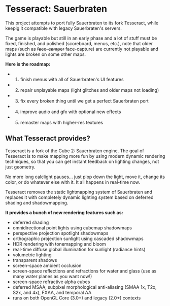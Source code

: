 # Tesseract: Sauerbraten

This project attempts to port fully Sauerbraten to its fork Tesseract, while keepig it compatible with legacy Sauerbraten's servers.

The game is playable but still in an early phase and a lot of stuff must be fixed, finished, and polished (scoreboard, menus, etc.), note that older maps (such as ~~face-camper~~ face-capture) are currently not playable and lights are broken on some other maps.

**Here is the roadmap:**
* 1) finish menus with all of Sauerbraten's UI features
* 2) repair unplayable maps (light glitches and older maps not loading)
* 3) fix every broken thing until we get a perfect Sauerbraten port
* 4) improve audio and gfx with optional new effects
* 5) remaster maps with higher-res textures

## What Tesseract provides?

Tesseract is a fork of the Cube 2: Sauerbraten engine. The goal of Tesseract is to make mapping more fun by using modern dynamic rendering techniques, so that you can get instant feedback on lighting changes, not just geometry.

No more long calclight pauses... just plop down the light, move it, change its color, or do whatever else with it. It all happens in real-time now.

Tesseract removes the static lightmapping system of Sauerbraten and replaces it with completely dynamic lighting system based on deferred shading and shadowmapping.

**It provides a bunch of new rendering features such as:**

* deferred shading
* omnidirectional point lights using cubemap shadowmaps
* perspective projection spotlight shadowmaps
* orthographic projection sunlight using cascaded shadowmaps
* HDR rendering with tonemapping and bloom
* real-time diffuse global illumination for sunlight (radiance hints)
* volumetric lighting
* transparent shadows
* screen-space ambient occlusion
* screen-space reflections and refractions for water and glass (use as many water planes as you want now!)
* screen-space refractive alpha cubes
* deferred MSAA, subpixel morphological anti-aliasing (SMAA 1x, T2x, S2x, and 4x), FXAA, and temporal AA
* runs on both OpenGL Core (3.0+) and legacy (2.0+) contexts
